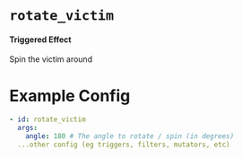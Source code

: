 # `rotate_victim`
#### Triggered Effect

Spin the victim around

# Example Config
```yaml
- id: rotate_victim
  args:
    angle: 180 # The angle to rotate / spin (in degrees)
  ...other config (eg triggers, filters, mutators, etc)
```
